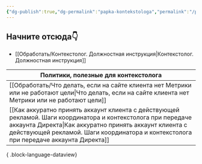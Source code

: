 ```yaml
---
{"dg-publish":true,"dg-permalink":"papka-kontekstologa","permalink":"/papka-kontekstologa/"}
---
```



## Начните отсюда👇
- [[Обработать/Контекстолог. Должностная инструкция\|Контекстолог. Должностная инструкция]]




| Политики, полезные для контекстолога                                                                                                                                                                                                                                |
| ------------------------------------------------------------------------------------------------------------------------------------------------------------------------------------------------------------------------------------------------------------------- |
| [[Обработать/Что делать, если на сайте клиента нет Метрики или не работают цели\|Что делать, если на сайте клиента нет Метрики или не работают цели]]                                                                                                            |
| [[Как аккуратно принять аккаунт клиента с действующей рекламой. Шаги координатора и контекстолога при передаче аккаунта Директа\|Как аккуратно принять аккаунт клиента с действующей рекламой. Шаги координатора и контекстолога при передаче аккаунта Директа]] |

{ .block-language-dataview}